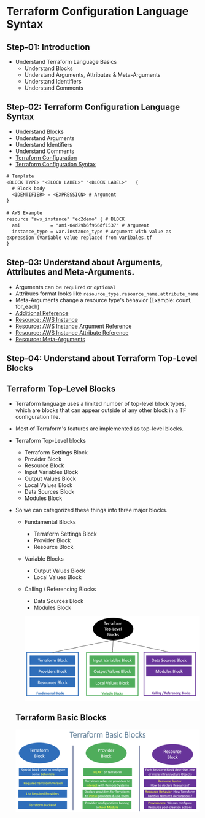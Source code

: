 # Terraform Configuration Language Syntax

## Step-01: Introduction
- Understand Terraform Language Basics
  - Understand Blocks
  - Understand Arguments, Attributes & Meta-Arguments
  - Understand Identifiers
  - Understand Comments
 


## Step-02: Terraform Configuration Language Syntax
- Understand Blocks
- Understand Arguments
- Understand Identifiers
- Understand Comments
- [Terraform Configuration](https://www.terraform.io/docs/configuration/index.html)
- [Terraform Configuration Syntax](https://www.terraform.io/docs/configuration/syntax.html)
```t
# Template
<BLOCK TYPE> "<BLOCK LABEL>" "<BLOCK LABEL>"   {
  # Block body
  <IDENTIFIER> = <EXPRESSION> # Argument
}

# AWS Example
resource "aws_instance" "ec2demo" { # BLOCK
  ami           = "ami-04d29b6f966df1537" # Argument
  instance_type = var.instance_type # Argument with value as expression (Variable value replaced from varibales.tf
}
```

## Step-03: Understand about Arguments, Attributes and Meta-Arguments.
- Arguments can be `required` or `optional`
- Attribues format looks like `resource_type.resource_name.attribute_name`
- Meta-Arguments change a resource type's behavior (Example: count, for_each)
- [Additional Reference](https://learn.hashicorp.com/tutorials/terraform/resource?in=terraform/configuration-language) 
- [Resource: AWS Instance](https://registry.terraform.io/providers/hashicorp/aws/latest/docs/resources/instance)
- [Resource: AWS Instance Argument Reference](https://registry.terraform.io/providers/hashicorp/aws/latest/docs/resources/instance#argument-reference)
- [Resource: AWS Instance Attribute Reference](https://registry.terraform.io/providers/hashicorp/aws/latest/docs/resources/instance#attributes-reference)
- [Resource: Meta-Arguments](https://www.terraform.io/docs/language/meta-arguments/depends_on.html)

## Step-04: Understand about Terraform Top-Level Blocks
## Terraform Top-Level Blocks

- Terraform language uses a limited number of top-level block types, which are blocks that can appear outside of any other block in a TF configuration file. 
- Most of Terraform's features are implemented as top-level blocks.
- Terraform Top-Level blocks
  - Terraform Settings Block
  - Provider Block
  - Resource Block
  - Input Variables Block
  - Output Values Block
  - Local Values Block
  - Data Sources Block
  - Modules Block
- So we can categorized these things into three major blocks.
  - Fundamental Blocks
    - Terraform Settings Block
    - Provider Block
    - Resource Block
  - Variable Blocks
    - Output Values Block
    - Local Values Block
  - Calling / Referencing Blocks
    - Data Sources Block
    - Modules Block

    ![alt text](image-2.png)

  ## Terraform Basic Blocks
  ![alt text](image.png)
  



